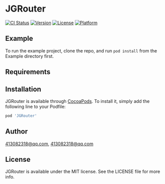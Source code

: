 # JGRouter

[![CI Status](https://img.shields.io/travis/413082318@qq.com/JGRouter.svg?style=flat)](https://travis-ci.org/413082318@qq.com/JGRouter)
[![Version](https://img.shields.io/cocoapods/v/JGRouter.svg?style=flat)](https://cocoapods.org/pods/JGRouter)
[![License](https://img.shields.io/cocoapods/l/JGRouter.svg?style=flat)](https://cocoapods.org/pods/JGRouter)
[![Platform](https://img.shields.io/cocoapods/p/JGRouter.svg?style=flat)](https://cocoapods.org/pods/JGRouter)

## Example

To run the example project, clone the repo, and run `pod install` from the Example directory first.

## Requirements

## Installation

JGRouter is available through [CocoaPods](https://cocoapods.org). To install
it, simply add the following line to your Podfile:

```ruby
pod 'JGRouter'
```

## Author

413082318@qq.com, 413082318@qq.com

## License

JGRouter is available under the MIT license. See the LICENSE file for more info.
